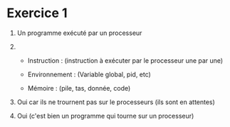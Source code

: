 #  Exercice 1

1. Un programme exécuté par un processeur

2.  * Instruction : (instruction à exécuter par le processeur une par une)

    * Environnement : (Variable global, pid, etc)

    * Mémoire : (pile, tas, donnée, code)

3. Oui car ils ne trournent pas sur le processeurs (ils sont en attentes)

4. Oui (c'est bien un programme qui tourne sur un processeur)
